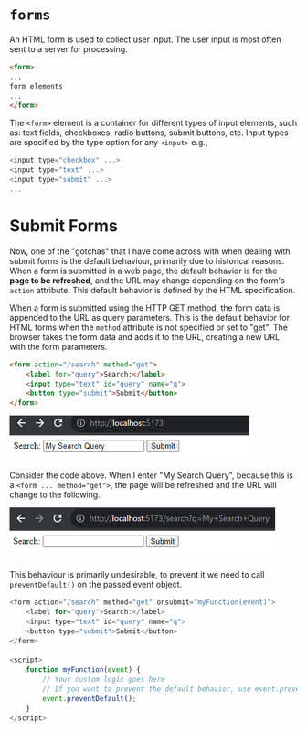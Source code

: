 # `forms`

An HTML form is used to collect user input. The user input is most often sent to a server for processing.

```HTML
<form>
...
form elements
...
</form>
```

The `<form>` element is a container for different types of input elements, such as: text fields, checkboxes, radio buttons, submit buttons, etc. Input types are specified by the type option for any `<input>` e.g.,

```JavaScript
<input type="checkbox" ...> 
<input type="text" ...> 
<input type="submit" ...> 
...
```

# Submit Forms

Now, one of the "gotchas" that I have come across with when dealing with submit forms is the default behaviour, primarily due to historical reasons. When a form is submitted in a web page, the default behavior is for the **page to be refreshed**, and the URL may change depending on the form's `action` attribute. This default behavior is defined by the HTML specification.

When a form is submitted using the HTTP GET method, the form data is appended to the URL as query parameters. This is the default behavior for HTML forms when the `method` attribute is not specified or set to "get". The browser takes the form data and adds it to the URL, creating a new URL with the form parameters.

```HTML
<form action="/search" method="get">
    <label for="query">Search:</label>
    <input type="text" id="query" name="q">
    <button type="submit">Submit</button>
</form>
```

![](../images/forms_1.png)

Consider the code above. When I enter "My Search Query", because this is a `<form ... method="get">`, the page will be refreshed
and the URL will change to the following.

![](../images/forms_2.png)

This behaviour is primarily undesirable, to prevent it we need to call `preventDefault()` on the passed event object.


```JavaScript
<form action="/search" method="get" onsubmit="myFunction(event)">
    <label for="query">Search:</label>
    <input type="text" id="query" name="q">
    <button type="submit">Submit</button>
</form>

<script>
    function myFunction(event) {
        // Your custom logic goes here
        // If you want to prevent the default behavior, use event.preventDefault();
        event.preventDefault();
    }
</script>
```